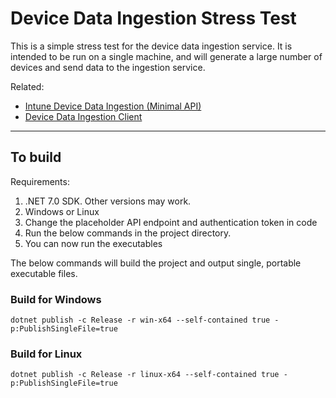# Device Data Ingestion Stress Test

This is a simple stress test for the device data ingestion service. It is intended to be run on a single machine, and will generate a large number of devices and send data to the ingestion service.

Related:
 - [Intune Device Data Ingestion (Minimal API)](https://github.com/1-chris/IntuneDeviceDataIngestionAPI)
 - [Device Data Ingestion Client](https://github.com/1-chris/IntuneDeviceDataIngestionClient)

------------------
## To build
Requirements:
1. .NET 7.0 SDK. Other versions may work.
2. Windows or Linux
3. Change the placeholder API endpoint and authentication token in code
4. Run the below commands in the project directory.
5. You can now run the executables

The below commands will build the project and output single, portable executable files.

### Build for Windows
```dotnet publish -c Release -r win-x64 --self-contained true -p:PublishSingleFile=true```

### Build for Linux
```dotnet publish -c Release -r linux-x64 --self-contained true -p:PublishSingleFile=true```
